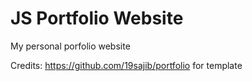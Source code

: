 # JS Portfolio Website
My personal porfolio website


Credits:
https://github.com/19sajib/portfolio for template
